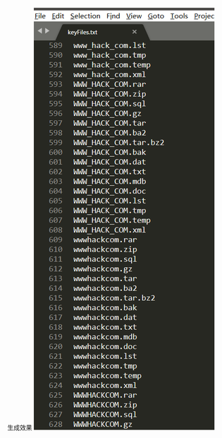 生成效果
![image](https://raw.githubusercontent.com/Enul1ttle/Python3Lean/master/%E6%A0%B9%E6%8D%AE%E7%BD%91%E5%9D%80%E7%94%9F%E6%88%90%E7%9B%AE%E5%BD%95%E7%88%86%E7%A0%B4%E5%AD%97%E5%85%B8/dir.png)
